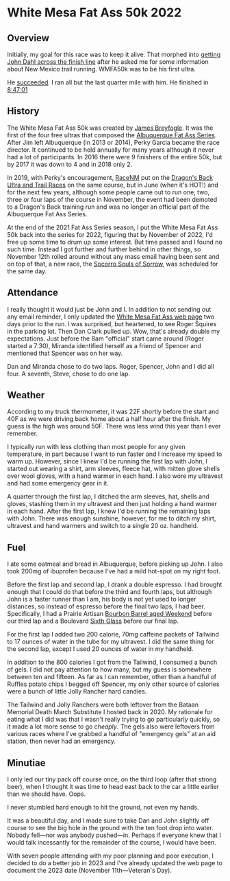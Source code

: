 # White Mesa Fat Ass 50k 2022

## Overview

Initially, my goal for this race was to keep it alive.  That morphed
into [getting John Dahl across the finish
line](https://www.strava.com/activities/8109501791) after he asked me
for some information about New Mexico trail running.  WMFA50k was to
be his first ultra.

He [succeeded](https://www.strava.com/activities/8109228854).  I ran
all but the last quarter mile with him.  He finished in
[8:47:01](https://www.webscorer.com/racedetails?raceid=297805&did=356205)

## History

The White Mesa Fat Ass 50k was created by [James
Breyfogle](https://ultrasignup.com/results_participant.aspx?fname=James&lname=Breyfogle).
It was the first of the four free ultras that composed the
[Albuquerque Fat Ass Series](https://newmexicofa50k.wordpress.com/).
After Jim left Albuquerque (in 2013 or 2014), Perky Garcia became the
race director.  It continued to be held annually for many years
although it never had a lot of participants. In 2016 there were 9
finishers of the entire 50k, but by 2017 it was down to 4 and in 2018
only 2.

In 2019, with Perky's encouragement, [RaceNM](https://www.racenm.com/)
put on the [Dragon's Back Ultra and Trail
Races](https://ultrasignup.com/results_event.aspx?did=67344) on the
same course, but in June (when it's HOT!) and for the next few years,
although some people came out to run one, two, three or four laps of
the course in November, the event had been demoted to a Dragon's Back
training run and was no longer an official part of the Albuquerque Fat
Ass Series.

At the end of the 2021 Fat Ass Series season, I put the White Mesa Fat
Ass 50k back into the series for 2022, figuring that by November of
2022, I'd free up some time to drum up some interest. But time passed
and I found no such time.  Instead I got further and further behind in
other things, so November 12th rolled around without any mass email
having been sent and on top of that, a new race, the [Socorro Souls of
Sorrow](https://www.socorrotrailrunningseries.com/socorrosoulsofsorrow),
was scheduled for the same day.

## Attendance

I really thought it would just be John and I.  In addition to not
sending out any email reminder, I only updated the [White Mesa Fat
Ass web page](https://newmexicofa50k.wordpress.com/white_mesa_50k/)
two days prior to the run.  I was surprised, but heartened, to see
Roger Squires in the parking lot.  Then Dan Clark pulled up.  Wow,
that's already double my expectations.  Just before the 8am "official"
start came around (Roger started a 7:30), Miranda identified herself
as a friend of Spencer and mentioned that Spencer was on her way.

Dan and Miranda chose to do two laps.  Roger, Spencer, John and I did
all four.  A seventh, Steve, chose to do one lap.

## Weather

According to my truck thermometer, it was 22F shortly before the start
and 40F as we were driving back home about a half hour after the
finish.  My guess is the high was around 50F.  There was less wind
this year than I ever remember.

I typically run with less clothing than most people for any given
temperature, in part because I want to run faster and I increase my
speed to warm up.  However, since I knew I'd be running the first lap
with John, I started out wearing a shirt, arm sleeves, fleece hat,
with mitten glove shells over wool gloves, with a hand warmer in each
hand.  I also wore my ultravest and had some emergency gear in it.

A quarter through the first lap, I ditched the arm sleeves, hat,
shells and gloves, stashing them in my ultravest and then just holding
a hand warmer in each hand.  After the first lap, I knew I'd be
running the remaining laps with John.  There was enough sunshine,
however, for me to ditch my shirt, ultravest and hand warmers and
switch to a single 20 oz. handheld.

## Fuel

I ate some oatmeal and bread in Albuquerque, before picking up John.
I also took 200mg of ibuprofen because I've had a mild hot-spot on my
right foot.


Before the first lap and second lap, I drank a double espresso.  I had
brought enough that I could do that before the third and fourth laps,
but although John is a faster runner than I am, his body is not yet
used to longer distances, so instead of espresso before the final two
laps, I had beer.  Specifically, I had a Prairie Artisan [Bourbon
Barrel aged
Weekend](https://www.beeradvocate.com/beer/profile/30356/519969/)
before our third lap and a Boulevard [Sixth
Glass](https://www.beeradvocate.com/beer/profile/423/39621/) before
our final lap.

For the first lap I added two 200 calorie, 70mg caffeine packets
of Tailwind to 17 ounces of water in the tube for my ultravest.  I did
the same thing for the second lap, except I used 20 ounces of water in
my handheld.

In addition to the 800 calories I got from the Tailwind, I consumed a
bunch of gels.  I did not pay attention to how many, but my guess is
somewhere between ten and fifteen.  As far as I can remember, other than
a handful of Ruffles potato chips I begged off Spencer, my only other
source of calories were a bunch of little Jolly Rancher hard candies.

The Tailwind and Jolly Ranchers were both leftover from the Bataan Memorial
Death March Substitute I hosted back in 2020.  My rationale for eating what
I did was that I wasn't really trying to go particularly quickly, so it
made a lot more sense to go _cheaply_.  The gels also were leftovers from
various races where I've grabbed a handful of "emergency gels" at an aid
station, then never had an emergency.

## Minutiae

I only led our tiny pack off course once, on the third loop (after that
strong beer), when I thought it was time to head east back to the car a
little earlier than we should have.  Oops.

I never stumbled hard enough to hit the ground, not even my hands.

It was a beautiful day, and I made sure to take Dan and John slightly
off course to see the big hole in the ground with the ten foot drop
into water. Nobody fell&mdash;nor was anybody pushed&mdash;in.  Perhaps
if everyone knew that I would talk incessantly for the remainder of the
course, I would have been.

With seven people attending with my poor planning and poor execution,
I decided to do a better job in 2023 and I've already updated the web
page to document the 2023 date (November 11th&mdash;Veteran's Day).

